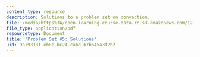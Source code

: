 ```yaml
---
content_type: resource
description: Solutions to a problem set on convection.
file: /media/https%3A/open-learning-course-data-rc.s3.amazonaws.com/12-002-physics-and-chemistry-of-the-terrestrial-planets-fall-2008/9a79313feb8ebc24cabd67b645a3f2b2_MIT12_002f08_ps05_solutions.pdf
file_type: application/pdf
resourcetype: Document
title: 'Problem Set #5: Solutions'
uid: 9a79313f-eb8e-bc24-cabd-67b645a3f2b2
---
```


